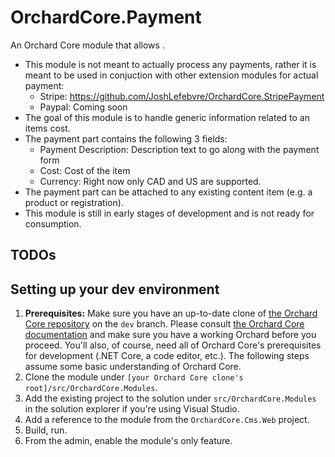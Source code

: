 # OrchardCore.Payment
An Orchard Core module that allows .

- This module is not meant to actually process any payments, rather it is meant to be used in conjuction with other extension modules for actual payment:
    - Stripe: https://github.com/JoshLefebvre/OrchardCore.StripePayment   
    - Paypal: Coming soon
- The goal of this module is to handle generic information related to an items cost.
- The payment part contains the following 3 fields:
    - Payment Description: Description text to go along with the payment form
    - Cost: Cost of the item
    - Currency: Right now only CAD and US are supported.
- The payment part can be attached to any existing content item (e.g. a product or registration).
- This module is still in early stages of development and is not ready for consumption.

## TODOs


## Setting up your dev environment
1. **Prerequisites:** Make sure you have an up-to-date clone of [the Orchard Core repository](https://github.com/OrchardCMS/OrchardCore) on the `dev` branch. Please consult [the Orchard Core documentation](https://orchardcore.readthedocs.io/en/latest/) and make sure you have a working Orchard before you proceed. You'll also, of course, need all of Orchard Core's prerequisites for development (.NET Core, a code editor, etc.). The following steps assume some basic understanding of Orchard Core.
2. Clone the module under `[your Orchard Core clone's root]/src/OrchardCore.Modules`.
3. Add the existing project to the solution under `src/OrchardCore.Modules` in the solution explorer if you're using Visual Studio.
4. Add a reference to the module from the `OrchardCore.Cms.Web` project.
5. Build, run.
6. From the admin, enable the module's only feature.